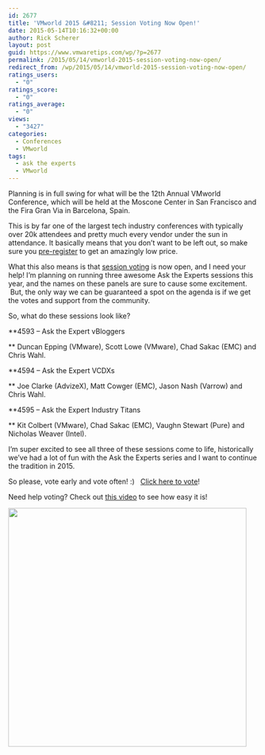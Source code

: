 ```yaml
---
id: 2677
title: 'VMworld 2015 &#8211; Session Voting Now Open!'
date: 2015-05-14T10:16:32+00:00
author: Rick Scherer
layout: post
guid: https://www.vmwaretips.com/wp/?p=2677
permalink: /2015/05/14/vmworld-2015-session-voting-now-open/
redirect_from: /wp/2015/05/14/vmworld-2015-session-voting-now-open/
ratings_users:
  - "0"
ratings_score:
  - "0"
ratings_average:
  - "0"
views:
  - "3427"
categories:
  - Conferences
  - VMworld
tags:
  - ask the experts
  - VMworld
---
```

Planning is in full swing for what will be the 12th Annual VMworld Conference, which will be held at the Moscone Center in San Francisco and the Fira Gran Via in Barcelona, Spain.

This is by far one of the largest tech industry conferences with typically over 20k attendees and pretty much every vendor under the sun in attendance. It basically means that you don&#8217;t want to be left out, so make sure you <a href="http://www.vmworld.com/community/conference/us/plan/pricing" target="_blank">pre-register</a> to get an amazingly low price.

What this also means is that <a href="http://www.vmworld.com/voting.jspa" target="_blank">session voting</a> is now open, and I need your help! I&#8217;m planning on running three awesome Ask the Experts sessions this year, and the names on these panels are sure to cause some excitement.  But, the only way we can be guaranteed a spot on the agenda is if we get the votes and support from the community.

So, what do these sessions look like?

**4593 &#8211; Ask the Expert vBloggers
  
** Duncan Epping (VMware), Scott Lowe (VMware), Chad Sakac (EMC) and Chris Wahl.

**4594 &#8211; Ask the Expert VCDXs
  
** Joe Clarke (AdvizeX), Matt Cowger (EMC), Jason Nash (Varrow) and Chris Wahl.

**4595 &#8211; Ask the Expert Industry Titans
  
** Kit Colbert (VMware), Chad Sakac (EMC), Vaughn Stewart (Pure) and Nicholas Weaver (Intel).

I&#8217;m super excited to see all three of these sessions come to life, historically we&#8217;ve had a lot of fun with the Ask the Experts series and I want to continue the tradition in 2015.

So please, vote early and vote often! :)   <a href="http://www.vmworld.com/voting.jspa" target="_blank">Click here to vote</a>!

Need help voting? Check out <a href="https://www.youtube.com/watch?v=B_4y5HmyOqQ" target="_blank">this video</a> to see how easy it is!

<a href="https://www.youtube.com/watch?v=B_4y5HmyOqQ" target="_new"><img src="https://www.vmwaretips.com/wp/wp-content/uploads/2015/05/2015voting.JPG" alt="" width="480" /></a>